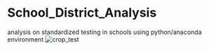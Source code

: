 # School_District_Analysis
analysis on standardized testing in schools using python/anaconda environment
![crop_test](https://user-images.githubusercontent.com/100614266/162648086-a9a4f7d9-709a-4f77-80a4-e7c57778a7f5.png)

